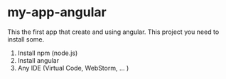 # my-app-angular
This the first app that create and using angular.
This project you need to install some.
1. Install npm (node.js)
2. Install angular
3. Any IDE (Virtual Code, WebStorm, ... )
